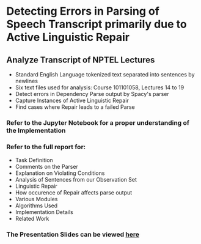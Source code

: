# Detecting Errors in Parsing of Speech Transcript primarily due to Active Linguistic Repair

## Analyze Transcript of NPTEL Lectures

- Standard English Language tokenized text separated into sentences by newlines
- Six text files used for analysis: Course 101101058, Lectures 14 to 19
- Detect errors in Dependency Parse output by Spacy's parser
- Capture Instances of Active Linguistic Repair
- Find cases where Repair leads to a failed Parse

### Refer to the Jupyter Notebook for a proper understanding of the Implementation

### Refer to the full report for:
- Task Definition
- Comments on the Parser
- Explanation on Violating Conditions
- Analysis of Sentences from our Observation Set
- Linguistic Repair
- How occurence of Repair affects parse output
- Various Modules
- Algorithms Used
- Implementation Details
- Related Work

### The Presentation Slides can be viewed [here](https://docs.google.com/presentation/d/1nVzeUDpgNfcRemDy-5CIe_G_RK00matgfdwnMiOqjDU/edit?usp=sharing)